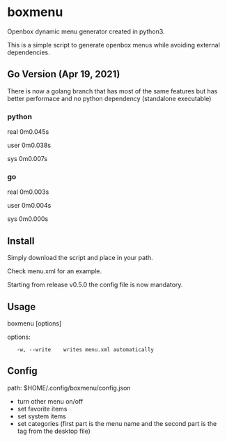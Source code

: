 # boxmenu
Openbox dynamic menu generator created in python3.

This is a simple script to generate openbox menus while avoiding external dependencies.

## Go Version (Apr 19, 2021)
There is now a golang branch that has most of the same features but has better performace and no python dependency (standalone executable)

### python
real	0m0.045s

user	0m0.038s

sys	0m0.007s
### go
real	0m0.003s

user	0m0.004s

sys	0m0.000s

## Install
Simply download the script and place in your path.

Check menu.xml for an example.

Starting from release v0.5.0 the config file is now mandatory.

## Usage
boxmenu [options]

options:
   
       -w, --write    writes menu.xml automatically 
       
## Config
path: $HOME/.config/boxmenu/config.json

- turn other menu on/off
- set favorite items
- set system items
- set categories (first part is the menu name and the second part is the tag from the desktop file)
